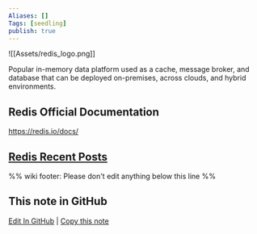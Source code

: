 ```yaml
---
Aliases: []
Tags: [seedling]
publish: true
---
```


![[Assets/redis_logo.png]]

Popular in-memory data platform used as a cache, message broker, and database that can be deployed on-premises, across clouds, and hybrid environments.

## Redis Official Documentation

https://redis.io/docs/

## [Redis Recent Posts](https://www.reddit.com/r/dataengineering/search/?q=Redis&restrict_sr=1&sr_nsfw=)

%% wiki footer: Please don't edit anything below this line %%

## This note in GitHub

<span class="git-footer">[Edit In GitHub](https://github.dev/data-engineering-community/data-engineering-wiki/blob/main/Tools/Redis.md "git-hub-edit-note") | [Copy this note](https://raw.githubusercontent.com/data-engineering-community/data-engineering-wiki/main/Tools/Redis.md "git-hub-copy-note") </span>
